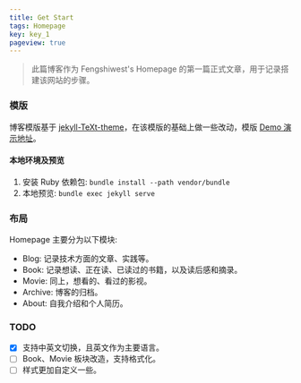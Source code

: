 ```yaml
---
title: Get Start
tags: Homepage
key: key_1
pageview: true
---
```


> 此篇博客作为 Fengshiwest's Homepage 的第一篇正式文章，用于记录搭建该网站的步骤。

### 模版

博客模版基于 [jekyll-TeXt-theme](https://github.com/kitian616/jekyll-TeXt-theme)，在该模版的基础上做一些改动，模版 [Demo 演示地址](https://tianqi.name/jekyll-TeXt-theme/test/)。

#### 本地环境及预览

1. 安装 Ruby 依赖包: `bundle install --path vendor/bundle`
2. 本地预览: `bundle exec jekyll serve`

### 布局

Homepage 主要分为以下模块:

- Blog: 记录技术方面的文章、实践等。
- Book: 记录想读、正在读、已读过的书籍，以及读后感和摘录。
- Movie: 同上，想看的、看过的影视。
- Archive: 博客的归档。
- About: 自我介绍和个人简历。

### TODO

- [x] 支持中英文切换，且英文作为主要语言。
- [ ] Book、Movie 板块改造，支持格式化。
- [ ] 样式更加自定义一些。
